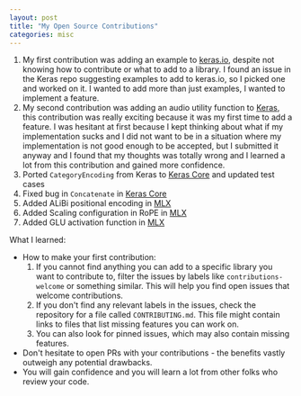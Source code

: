 ```yaml
---
layout: post
title: "My Open Source Contributions"
categories: misc
---
```


1. My first contribution was adding an example to [keras.io](https://keras.io/examples/vision/siamese_network/), despite not knowing how to contribute or what to add to a library. I found an issue in the Keras repo suggesting examples to add to keras.io, so I picked one and worked on it. I wanted to add more than just examples, I wanted to implement a feature.
2. My second contribution was adding an audio utility function to [Keras](https://github.com/keras-team/tf-keras/blob/master/tf_keras/utils/audio_dataset.py), this contribution was really exciting because it was my first time to add a feature. I was hesitant at first because I kept thinking about what if my implementation sucks and I did not want to be in a situation where my implementation is not good enough to be accepted, but I submitted it anyway and I found that my thoughts was totally wrong and I learned a lot from this contribution and gained more confidence.
3. Ported `CategoryEncoding` from Keras to [Keras Core](https://github.com/keras-team/keras-core/blob/main/keras_core/layers/preprocessing/category_encoding.py) and updated test cases
4. Fixed bug in `Concatenate` in [Keras Core](https://github.com/keras-team/keras-core/blob/main/keras_core/layers/merging/concatenate.py)
5. Added ALiBi positional encoding in [MLX](https://github.com/ml-explore/mlx/blob/main/python/mlx/nn/layers/positional_encoding.py#L176)
6. Added Scaling configuration in RoPE in [MLX](https://github.com/ml-explore/mlx/blob/main/python/mlx/nn/layers/positional_encoding.py#L42)
7. Added GLU activation function in [MLX](https://github.com/ml-explore/mlx/blob/main/python/mlx/nn/layers/activations.py#L166)

What I learned:

* How to make your first contribution:
    1. If you cannot find anything you can add to a specific library you want to contribute to, filter the issues by labels like `contributions-welcome` or something similar. This will help you find open issues that welcome contributions.
    2. If you don't find any relevant labels in the issues, check the repository for a file called `CONTRIBUTING.md`. This file might contain links to files that list missing features you can work on.
    3. You can also look for pinned issues, which may also contain missing features.
* Don't hesitate to open PRs with your contributions - the benefits vastly outweigh any potential drawbacks.
* You will gain confidence and you will learn a lot from other folks who review your code.
